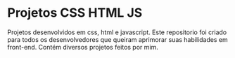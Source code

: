 # Projetos CSS HTML JS
 Projetos desenvolvidos em css, html e javascript.
 Este repositorio foi criado para todos os desenvolvedores que queiram aprimorar suas habilidades em front-end. Contém diversos projetos feitos por mim.
